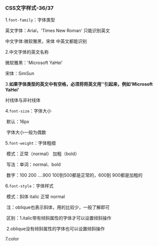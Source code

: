 ### CSS文字样式-36/37

1.`font-family`：字体类型

英文字体：Arial，'Times New Roman' 只能识别英文

中文字体:微软雅黑，宋体   中英文都能识别



2.中文字体的英文名称

微软雅黑：'Microsoft YaHei'

宋体：SimSun



3.**如果字体类型的英文中有空格，必须将将英文用''引起来，例如'Microsoft YaHei'**

衬线体与非衬线体

4.`font-size`：字体大小

​	默认：16px

​	字体大小一般为偶数

5.`font-weight`：字体粗细

​	模式：正常（normal） 加粗（bold）

​	写法：单词：normal、bold

​		  数字：100 200 ....900   100到500都是正常的，600到	900都是加粗的

6.`font-style`：字体样式

​	模式：斜体 italic   正常 normal

​	注：oblique也表示斜体，用的比较少，一般了解即可

​	区别：1.italic带有倾斜属性的字体才可以设置倾斜操作

​		 2.oblique没有倾斜属性的字体也可以设置倾斜操作

7.color


